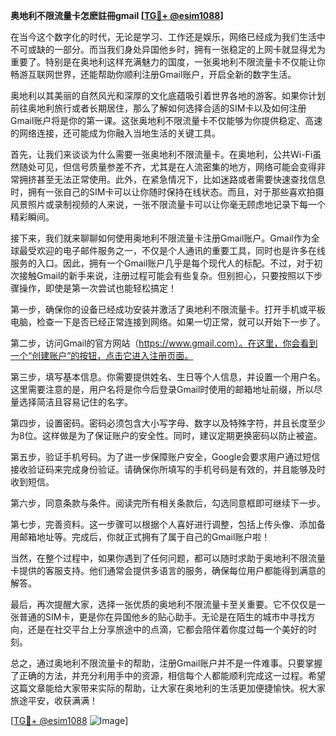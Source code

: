 **奥地利不限流量卡怎麽註冊gmail [[TG💪+ @esim1088](https://t.me/s/esim1088)]**

在当今这个数字化的时代，无论是学习、工作还是娱乐，网络已经成为我们生活中不可或缺的一部分。而当我们身处异国他乡时，拥有一张稳定的上网卡就显得尤为重要了。特别是在奥地利这样充满魅力的国度，一张奥地利不限流量卡不仅能让你畅游互联网世界，还能帮助你顺利注册Gmail账户，开启全新的数字生活。

奥地利以其美丽的自然风光和深厚的文化底蕴吸引着世界各地的游客。如果你计划前往奥地利旅行或者长期居住，那么了解如何选择合适的SIM卡以及如何注册Gmail账户将是你的第一课。这张奥地利不限流量卡不仅能够为你提供稳定、高速的网络连接，还可能成为你融入当地生活的关键工具。

首先，让我们来谈谈为什么需要一张奥地利不限流量卡。在奥地利，公共Wi-Fi虽然随处可见，但信号质量参差不齐，尤其是在人流密集的地方，网络可能会变得非常拥挤甚至无法正常使用。此外，在紧急情况下，比如迷路或者需要快速查找信息时，拥有一张自己的SIM卡可以让你随时保持在线状态。而且，对于那些喜欢拍摄风景照片或录制视频的人来说，一张不限流量卡可以让你毫无顾虑地记录下每一个精彩瞬间。

接下来，我们就来聊聊如何使用奥地利不限流量卡注册Gmail账户。Gmail作为全球最受欢迎的电子邮件服务之一，不仅是个人通讯的重要工具，同时也是许多在线服务的入口。因此，拥有一个Gmail账户几乎是每个现代人的标配。不过，对于初次接触Gmail的新手来说，注册过程可能会有些复杂。但别担心，只要按照以下步骤操作，即使是第一次尝试也能轻松搞定！

第一步，确保你的设备已经成功安装并激活了奥地利不限流量卡。打开手机或平板电脑，检查一下是否已经正常连接到网络。如果一切正常，就可以开始下一步了。

第二步，访问Gmail的官方网站（https://www.gmail.com）。在这里，你会看到一个“创建账户”的按钮，点击它进入注册页面。

第三步，填写基本信息。你需要提供姓名、生日等个人信息，并设置一个用户名。这里需要注意的是，用户名将是你今后登录Gmail时使用的邮箱地址前缀，所以尽量选择简洁且容易记住的名字。

第四步，设置密码。密码必须包含大小写字母、数字以及特殊字符，并且长度至少为8位。这样做是为了保证账户的安全性。同时，建议定期更换密码以防止被盗。

第五步，验证手机号码。为了进一步保障账户安全，Google会要求用户通过短信接收验证码来完成身份验证。请确保你所填写的手机号码是有效的，并且能够及时收到短信。

第六步，同意条款与条件。阅读完所有相关条款后，勾选同意框即可继续下一步。

第七步，完善资料。这一步骤可以根据个人喜好进行调整，包括上传头像、添加备用邮箱地址等。完成后，你就正式拥有了属于自己的Gmail账户啦！

当然，在整个过程中，如果你遇到了任何问题，都可以随时求助于奥地利不限流量卡提供的客服支持。他们通常会提供多语言的服务，确保每位用户都能得到满意的解答。

最后，再次提醒大家，选择一张优质的奥地利不限流量卡至关重要。它不仅仅是一张普通的SIM卡，更是你在异国他乡的贴心助手。无论是在陌生的城市中寻找方向，还是在社交平台上分享旅途中的点滴，它都会陪伴着你度过每一个美好的时刻。

总之，通过奥地利不限流量卡的帮助，注册Gmail账户并不是一件难事。只要掌握了正确的方法，并充分利用手中的资源，相信每个人都能顺利完成这一过程。希望这篇文章能给大家带来实际的帮助，让大家在奥地利的生活更加便捷愉快。祝大家旅途平安，收获满满！

[[TG💪+ @esim1088](https://t.me/s/esim1088) ![Image](https://i.postimg.cc/4NQfJmqS/Snipaste-2025-05-13-00-14-12.png)]